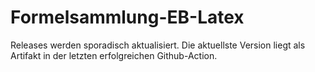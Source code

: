 # Formelsammlung-EB-Latex

Releases werden sporadisch aktualisiert. Die aktuellste Version liegt als Artifakt in der letzten erfolgreichen Github-Action.
